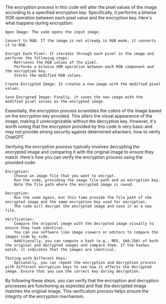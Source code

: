 The encryption process in this code will alter the pixel values of the image according to a specified encryption key. Specifically, it performs a bitwise XOR operation between each pixel value and the encryption key. Here's what happens during encryption:

    Open Image: The code opens the input image.

    Convert to RGB: If the image is not already in RGB mode, it converts it to RGB.

    Encrypt Each Pixel: It iterates through each pixel in the image and performs the following steps:
        Retrieves the RGB values of the pixel.
        Performs a bitwise XOR operation between each RGB component and the encryption key.
        Stores the modified RGB values.

    Create Encrypted Image: It creates a new image with the modified pixel values.

    Save Encrypted Image: Finally, it saves the new image with the modified pixel values as the encrypted image.

Essentially, the encryption process scrambles the colors of the image based on the encryption key provided. This alters the visual appearance of the image, making it unrecognizable without the decryption key. However, it's worth noting that the encryption provided by this code is very basic and may not provide strong security against determined attackers.
how to verify
ChatGPT

Verifying the encryption process typically involves decrypting the encrypted image and comparing it with the original image to ensure they match. Here's how you can verify the encryption process using the provided code:

    Encryption:
        Choose an image file that you want to encrypt.
        Run the code, providing the image file path and an encryption key.
        Note the file path where the encrypted image is saved.

    Decryption:
        Run the code again, but this time provide the file path of the encrypted image and the same encryption key used for encryption.
        The code will decrypt the encrypted image and save it as a new file.

    Verification:
        Compare the original image with the decrypted image visually to ensure they look identical.
        You can use software like image viewers or editors to compare the images side by side.
        Additionally, you can compute a hash (e.g., MD5, SHA-256) of both the original and decrypted images and compare them. If the hashes match, it indicates that the images are identical.

    Testing with Different Keys:
        Optionally, you can repeat the encryption and decryption process with different encryption keys to see how it affects the decrypted image. Ensure that you use the correct key during decryption.

By following these steps, you can verify that the encryption and decryption processes are functioning as expected and that the decrypted image matches the original image. This verification process helps ensure the integrity of the encryption mechanism.
